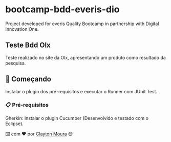 # bootcamp-bdd-everis-dio

Project developed for everis Quality Bootcamp in partnership with Digital Innovation One.

## Teste Bdd Olx

Teste realizado no site da Olx, apresentando um produto como resultado da pesquisa.

## 🚀 Começando

Instalar o plugin dos pré-requisitos e executar o Runner com JUnit Test.

### 📋 Pré-requisitos

Gherkin: Instalar o plugin Cucumber (Desenvolvido e testado com o Eclipse).

⌨️ com ❤️ por [Clayton Moura]( https://www.linkedin.com/in/claytonmoura/) 😊
